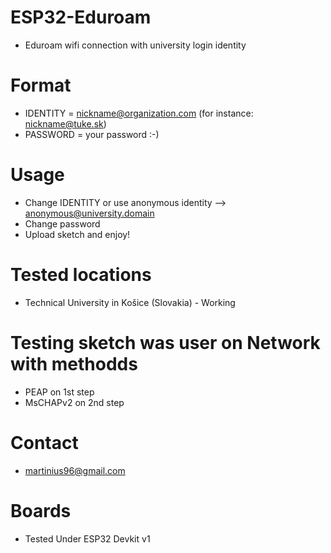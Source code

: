 # ESP32-Eduroam
* Eduroam wifi connection with university login identity

# Format
* IDENTITY = nickname@organization.com (for instance: nickname@tuke.sk)
* PASSWORD = your password :-)

# Usage
* Change IDENTITY or use anonymous identity --> anonymous@university.domain
* Change password
* Upload sketch and enjoy!

# Tested locations
* Technical University in Košice (Slovakia) - Working

# Testing sketch was user on Network with methodds
* PEAP on 1st step
* MsCHAPv2 on 2nd step

# Contact
* martinius96@gmail.com

# Boards
* Tested Under ESP32 Devkit v1
